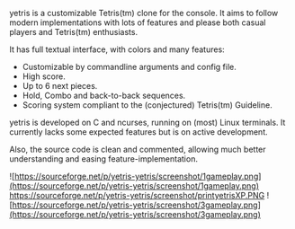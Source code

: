yetris is a customizable Tetris(tm) clone for the console.
It aims to follow modern implementations with lots of features
and please both casual players and Tetris(tm) enthusiasts.

It has full textual interface, with colors and many features:

  * Customizable by commandline arguments and config file.
  * High score.
  * Up to 6 next pieces.
  * Hold, Combo and back-to-back sequences.
  * Scoring system compliant to the (conjectured) Tetris(tm) Guideline.

yetris is developed on C and ncurses, running on (most) Linux terminals.
It currently lacks some expected features but is on active development.

Also, the source code is clean and commented, allowing much better
understanding and easing feature-implementation.

![https://sourceforge.net/p/yetris-yetris/screenshot/1gameplay.png](https://sourceforge.net/p/yetris-yetris/screenshot/1gameplay.png)
https://sourceforge.net/p/yetris-yetris/screenshot/printyetrisXP.PNG
![https://sourceforge.net/p/yetris-yetris/screenshot/3gameplay.png](https://sourceforge.net/p/yetris-yetris/screenshot/3gameplay.png)